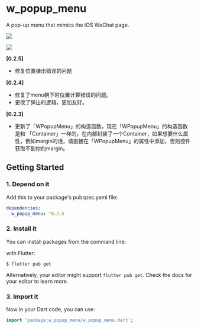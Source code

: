 # w_popup_menu

A pop-up menu that mimics the iOS WeChat page.

![](http://pic.d3collection.cn/2019-08-12-153347.png)

![](http://pic.d3collection.cn/2019-08-12-153309.png)


**[0.2.5]**

- 修复位置弹出错误的问题


**[0.2.4]**

- 修复了menu朝下时位置计算错误的问题。
- 更改了弹出的逻辑，更加友好。

**[0.2.3]**

- 更新了「WPopupMenu」的构造函数，现在「WPopupMenu」的构造函数是和 「Container」一样的，在内部封装了一个Container，如果想要什么属性，例如margin的话，请直接在「WPopupMenu」的属性中添加，否则控件获取不到你的margin。




## Getting Started



### 1. Depend on it

Add this to your package's pubspec.yaml file:

```yaml
dependencies:
  w_popup_menu: ^0.2.5
```

### 2. Install it

You can install packages from the command line:

with Flutter:

```shell
$ flutter pub get
```

Alternatively, your editor might support `flutter pub get`. Check the docs for your editor to learn more.

### 3. Import it

Now in your Dart code, you can use:

```dart
import 'package:w_popup_menu/w_popup_menu.dart';
```